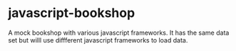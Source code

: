 # javascript-bookshop
A mock bookshop with various javascript frameworks. It has the same data set but willl use diffferent javascript frameworks to load data.

